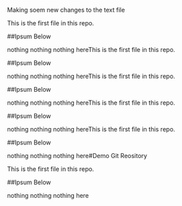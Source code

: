 Making soem new changes to the text file



This is the first file in this repo.



##Ipsum Below


nothing nothing nothing hereThis is the first file in this repo.



##Ipsum Below


nothing nothing nothing hereThis is the first file in this repo.



##Ipsum Below


nothing nothing nothing hereThis is the first file in this repo.



##Ipsum Below


nothing nothing nothing hereThis is the first file in this repo.



##Ipsum Below


nothing nothing nothing here#Demo Git Reository

This is the first file in this repo.



##Ipsum Below


nothing nothing nothing here



